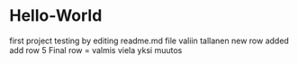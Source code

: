 # Hello-World
first project
testing by editing readme.md file
valiin tallanen
new row added
add row 5
Final row = valmis
viela yksi muutos

